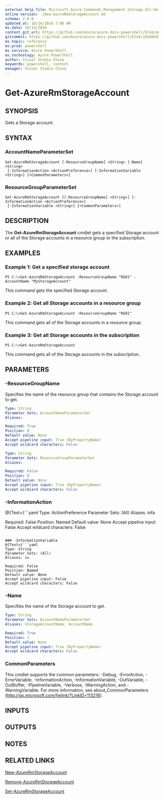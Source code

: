 ```yaml
---
external help file: Microsoft.Azure.Commands.Management.Storage.dll-Help.xml
online version: .\New-AzureRmStorageAccount.md
schema: 2.0.0
updated_at: 10/14/2016 7:06 AM
ms.date: 10/14/2016
content_git_url: https://github.com/Azure/azure-docs-powershell/blob/master/azureps-cmdlets-docs/ResourceManager/AzureRM.Storage/v1.0/CmdletMDs/Get-AzureRmStorageAccount.md
gitcommit: https://github.com/Azure/azure-docs-powershell/blob/a56d0e01e65c2c33aa2af13dd29addc94ead6e88/azureps-cmdlets-docs/ResourceManager/AzureRM.Storage/v1.0/CmdletMDs/Get-AzureRmStorageAccount.md
ms.topic: reference
ms.prod: powershell
ms.service: Azure PowerShell
ms.technology: Azure PowerShell
author: Visual Studio China
keywords: powershell, content
manager: Visual Studio China
---
```


# Get-AzureRmStorageAccount

## SYNOPSIS
Gets a Storage account.

## SYNTAX

### AccountNameParameterSet
```
Get-AzureRmStorageAccount [-ResourceGroupName] <String> [-Name] <String>
 [-InformationAction <ActionPreference>] [-InformationVariable <String>] [<CommonParameters>]
```

### ResourceGroupParameterSet
```
Get-AzureRmStorageAccount [[-ResourceGroupName] <String>] [-InformationAction <ActionPreference>]
 [-InformationVariable <String>] [<CommonParameters>]
```

## DESCRIPTION
The **Get-AzureRmStorageAccount** cmdlet gets a specified Storage account or all of the Storage accounts in a resource group or the subscription.

## EXAMPLES

### Example 1: Get a specified storage account
```
PS C:\>Get-AzureRmStorageAccount -ResourceGroupName "RG01" -AccountName "MyStorageAccount"
```

This command gets the specified Storage account.

### Example 2: Get all Storage accounts in a resource group
```
PS C:\>Get-AzureRmStorageAccount -ResourceGroupName "RG01"
```

This command gets all of the Storage accounts in a resource group.

### Example 3:  Get all Storage accounts in the subscription
```
PS C:\>Get-AzureRmStorageAccount
```

This command gets all of the Storage accounts in the subscription.

## PARAMETERS

### -ResourceGroupName
Specifies the name of the resource group that contains the Storage account to get.

```yaml
Type: String
Parameter Sets: AccountNameParameterSet
Aliases: 

Required: True
Position: 0
Default value: None
Accept pipeline input: True (ByPropertyName)
Accept wildcard characters: False
```

```yaml
Type: String
Parameter Sets: ResourceGroupParameterSet
Aliases: 

Required: False
Position: 0
Default value: None
Accept pipeline input: True (ByPropertyName)
Accept wildcard characters: False
```

### -InformationAction
@{Text=}```yaml
Type: ActionPreference
Parameter Sets: (All)
Aliases: infa

Required: False
Position: Named
Default value: None
Accept pipeline input: False
Accept wildcard characters: False
```

### -InformationVariable
@{Text=}```yaml
Type: String
Parameter Sets: (All)
Aliases: iv

Required: False
Position: Named
Default value: None
Accept pipeline input: False
Accept wildcard characters: False
```

### -Name
Specifies the name of the Storage account to get.

```yaml
Type: String
Parameter Sets: AccountNameParameterSet
Aliases: StorageAccountName, AccountName

Required: True
Position: 1
Default value: None
Accept pipeline input: True (ByPropertyName)
Accept wildcard characters: False
```

### CommonParameters
This cmdlet supports the common parameters: -Debug, -ErrorAction, -ErrorVariable, -InformationAction, -InformationVariable, -OutVariable, -OutBuffer, -PipelineVariable, -Verbose, -WarningAction, and -WarningVariable. For more information, see about_CommonParameters (http://go.microsoft.com/fwlink/?LinkID=113216).

## INPUTS

## OUTPUTS

## NOTES

## RELATED LINKS

[New-AzureRmStorageAccount](.\New-AzureRmStorageAccount.md)

[Remove-AzureRmStorageAccount](.\Remove-AzureRmStorageAccount.md)

[Set-AzureRmStorageAccount](.\Set-AzureRmStorageAccount.md)

